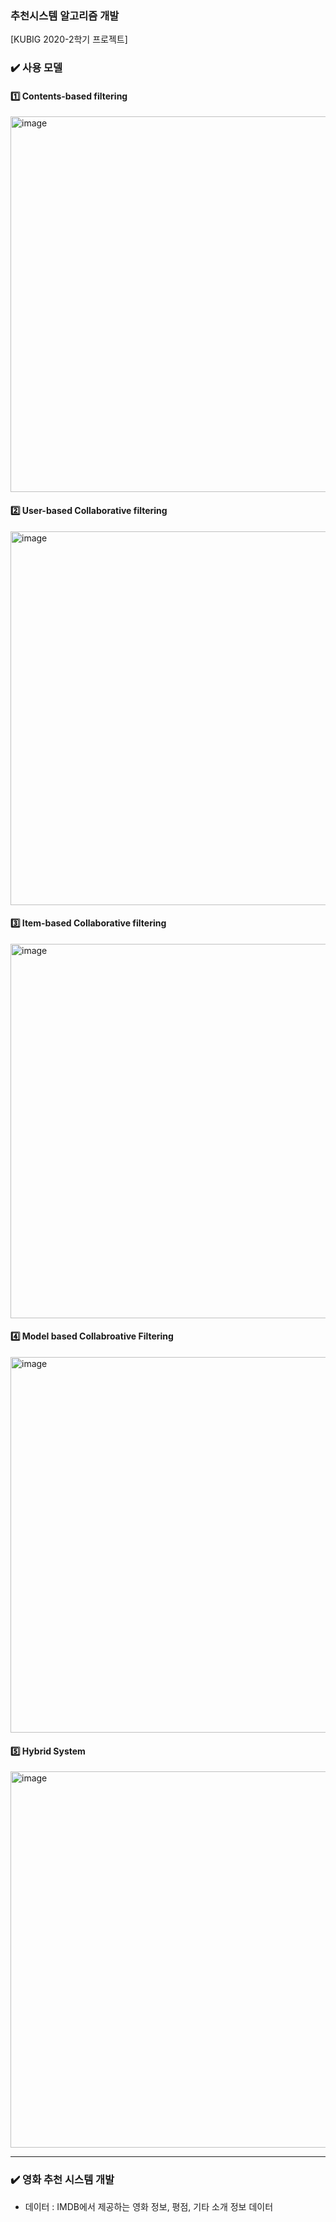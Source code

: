 ### 추천시스템 알고리즘 개발
[KUBIG 2020-2학기 프로젝트]

### ✔️ 사용 모델
#### 1️⃣ Contents-based filtering
<img width="601" alt="image" src="https://user-images.githubusercontent.com/80508535/152712176-f34f9d2d-c5ee-4ddf-90ec-983fe3ac6cf6.png">

#### 2️⃣ User-based Collaborative filtering
<img width="598" alt="image" src="https://user-images.githubusercontent.com/80508535/152712374-f0dc1b7e-f90d-4143-b93c-0fee4c13540c.png">


#### 3️⃣ Item-based Collaborative filtering
<img width="599" alt="image" src="https://user-images.githubusercontent.com/80508535/152712422-8a4412cd-2fec-471b-a77e-d191ee0883cf.png">


#### 4️⃣ Model based Collabroative Filtering
<img width="601" alt="image" src="https://user-images.githubusercontent.com/80508535/152712463-7f073904-39c6-4414-937c-882048849110.png">


#### 5️⃣ Hybrid System
<img width="602" alt="image" src="https://user-images.githubusercontent.com/80508535/152712528-14fb18fa-f24a-4cf1-a58f-b79839e29d7f.png">

-----------------------------------------------------------------------------------------------------------------------------------------------

### ✔️ 영화 추천 시스템 개발
- 데이터 : IMDB에서 제공하는 영화 정보, 평점, 기타 소개 정보 데이터
